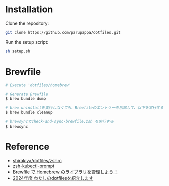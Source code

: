 # Installation
Clone the repository:
```sh
git clone https://github.com/parupappa/dotfiles.git
```

Run the setup script:
```sh
sh setup.sh
```

# Brewfile
```bash
# Execute 'dotfiles/homebrew'

# Generate Brewfile
$ brew bundle dump

# brew uninstallを実行しなくても、Brewfileのエントリーを削除して、以下を実行する
$ brew bundle cleanup

# brewsyncでcheck-and-sync-brewfile.zsh を実行する
$ brewsync
```

# Reference
- [shirakiya/dotfiles/zshrc](https://github.com/shirakiya/dotfiles/blob/main/zshrc)
- [zsh-kubectl-prompt](https://github.com/superbrothers/zsh-kubectl-prompt)
- [Brewfile で Homebrew のライブラリを管理しよう！](https://kakakakakku.hatenablog.com/entry/2020/09/17/124653)
- [2024年度 わたしのdotfilesを紹介します](https://zenn.dev/smartcamp/articles/f20a72910bde40#%E3%81%93%E3%82%8C%E3%81%AA%E3%81%AB%EF%BC%9F)